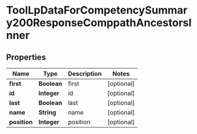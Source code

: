 

# ToolLpDataForCompetencySummary200ResponseComppathAncestorsInner


## Properties

| Name | Type | Description | Notes |
|------------ | ------------- | ------------- | -------------|
|**first** | **Boolean** | first |  [optional] |
|**id** | **Integer** | id |  [optional] |
|**last** | **Boolean** | last |  [optional] |
|**name** | **String** | name |  [optional] |
|**position** | **Integer** | position |  [optional] |



